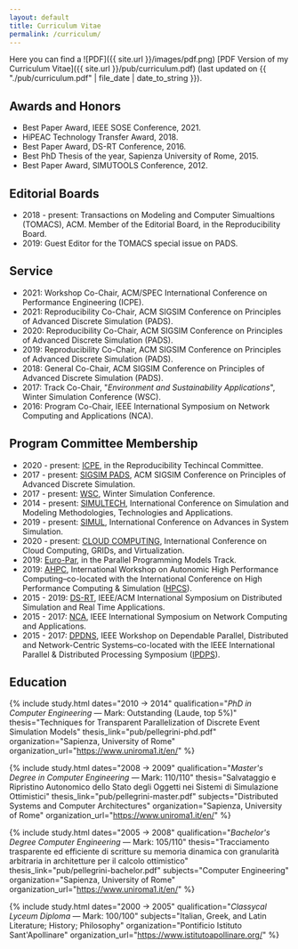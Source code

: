 ```yaml
---
layout: default
title: Curriculum Vitae
permalink: /curriculum/
---
```



Here you can find a
![PDF]({{ site.url }}/images/pdf.png)
[PDF Version of my Curriculum Vitae]({{ site.url }}/pub/curriculum.pdf)
(last updated on {{ "./pub/curriculum.pdf" | file_date | date_to_string }}).


## Awards and Honors

* Best Paper Award, IEEE SOSE Conference, 2021.
* HiPEAC Technology Transfer Award, 2018.
* Best Paper Award, DS-RT Conference, 2016.
* Best PhD Thesis of the year, Sapienza University of Rome, 2015.
* Best Paper Award, SIMUTOOLS Conference, 2012.

## Editorial Boards

* 2018 - present: Transactions on Modeling and Computer Simualtions (TOMACS), ACM. Member of the Editorial Board, in the Reproducibility Board.
* 2019: Guest Editor for the TOMACS special issue on PADS.

## Service

* 2021: Workshop Co-Chair, ACM/SPEC International Conference on Performance Engineering (ICPE).
* 2021: Reproducibility Co-Chair, ACM SIGSIM Conference on Principles of Advanced Discrete Simulation (PADS).
* 2020: Reproducibility Co-Chair, ACM SIGSIM Conference on Principles of Advanced Discrete Simulation (PADS).
* 2019: Reproducibility Co-Chair, ACM SIGSIM Conference on Principles of Advanced Discrete Simulation (PADS).
* 2018: General Co-Chair, ACM SIGSIM Conference on Principles of Advanced Discrete Simulation (PADS).
* 2017: Track Co-Chair, "<em>Environment and Sustainability Applications</em>", Winter Simulation Conference (WSC).
* 2016: Program Co-Chair, IEEE International Symposium on Network Computing and Applications (NCA).

## Program Committee Membership

* 2020 - present: [ICPE](https://icpe2019.spec.org/),  in the Reproducibility Techincal Committee.
* 2017 - present: [SIGSIM PADS](http://www.acm-sigsim-pads.org/), ACM SIGSIM Conference on Principles of Advanced Discrete Simulation.
* 2017 - present: [WSC](http://informs-sim.org/), Winter Simulation Conference.
* 2014 - present: [SIMULTECH](http://www.simultech.org/), International Conference on Simulation and Modeling Methodologies, Technologies and Applications.
* 2019 - present: [SIMUL](https://www.iaria.org/conferences2019/SIMUL19.html), International Conference on Advances in System Simulation.
* 2020 - present: [CLOUD COMPUTING](https://www.iaria.org/conferences2021/ComCLOUDCOMPUTING21.html), International Conference on Cloud Computing, GRIDs, and Virtualization.
* 2019: [Euro-Par](http://www.europar.org/), in the Parallel Programming Models Track.
* 2019: [AHPC](http://hpcs2019.cisedu.info/2-conference/workshops/workshop09-ahpc), International Workshop on Autonomic High Performance Computing–co-located with the International Conference on High Performance Computing & Simulation ([HPCS](http://hpcs2019.cisedu.info/)).
* 2015 - 2019: [DS-RT](http://ds-rt.com/), IEEE/ACM International Symposium on Distributed Simulation and Real Time Applications.
* 2015 - 2017: [NCA](http://www.ieee-nca.org/), IEEE International Symposium on Network Computing and Applications.
* 2015 - 2017:  [DPDNS](http://www.iti.uni-luebeck.de/DPDNS16/), IEEE Workshop on Dependable Parallel, Distributed and Network-Centric Systems–co-located with the IEEE International Parallel & Distributed Processing Symposium ([IPDPS](http://www.ipdps.org/)).

## Education

{% include study.html dates="2010 &rarr; 2014"
                      qualification="<em>PhD in Computer Engineering</em> &mdash; Mark: Outstanding (Laude, top 5%)"
                      thesis="Techniques for Transparent Parallelization of Discrete Event Simulation Models"
                      thesis_link="pub/pellegrini-phd.pdf"
                      organization="Sapienza, University of Rome"
                      organization_url="https://www.uniroma1.it/en/"  %}

{% include study.html dates="2008 &rarr; 2009"
                      qualification="<em>Master's Degree in Computer Engineering</em> &mdash; Mark: 110/110"
                      thesis="Salvataggio e Ripristino Autonomico dello Stato degli Oggetti nei Sistemi di Simulazione Ottimistici"
                      thesis_link="pub/pellegrini-master.pdf"
                      subjects="Distributed Systems and Computer Architectures"
                      organization="Sapienza, University of Rome"
                      organization_url="https://www.uniroma1.it/en/"  %}

{% include study.html dates="2005 &rarr; 2008"
                      qualification="<em>Bachelor's Degree Computer Engineering</em> &mdash; Mark: 105/110"
                      thesis="Tracciamento trasparente ed efficiente di scritture su memoria dinamica con granularità arbitraria in architetture per il calcolo ottimistico"
                      thesis_link="pub/pellegrini-bachelor.pdf"
                      subjects="Computer Engineering"
                      organization="Sapienza, University of Rome"
                      organization_url="https://www.uniroma1.it/en/"  %}

{% include study.html dates="2000 &rarr; 2005"
                      qualification="<em>Classycal Lyceum Diploma</em> &mdash; Mark: 100/100"
                      subjects="Italian, Greek, and Latin Literature; History; Philosophy"
                      organization="Pontificio Istituto Sant'Apollinare"
                      organization_url="https://www.istitutoapollinare.org/"  %}
